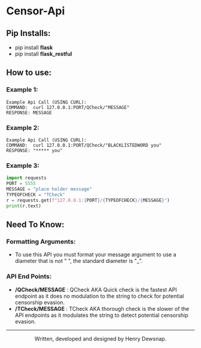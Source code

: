 # Censor-Api
## Pip Installs:
- pip install **flask**
- pip install **flask_restful**

## How to use:
### Example 1:
```
Example Api Call (USING CURL):
COMMAND:  curl 127.0.0.1:PORT/QCheck/"MESSAGE"
RESPONSE: MESSAGE
```
### Example 2:
```
Example Api Call (USING CURL):
COMMAND:  curl 127.0.0.1:PORT/QCheck/"BLACKLISTEDWORD you"
RESPONSE: "***** you"
```
### Example 3:
```python
import requests
PORT = 5555
MESSAGE = "place holder message"
TYPEOFCHECK = "TCheck"
r = requests.get(f"127.0.0.1:{PORT}/{TYPEOFCHECK}/{MESSAGE}")
print(r.text)
```

## Need To Know:
### Formatting Arguments:
- To use this API you must format your message argument to use a diameter that is not " ", the standard diameter is "_".


### API End Points:
- **/QCheck/MESSAGE** : QCheck AKA Quick check is the fastest API endpoint as it does no modulation to the string to check for potential censorship evasion.
- **/TCheck/MESSAGE** : TCheck AKA thorough check is the slower of the API endpoints as it modulates the string to detect potential censorship evasion.
<hr>

<div align="center">
  Written, developed and designed by Henry Dewsnap.
</div>
